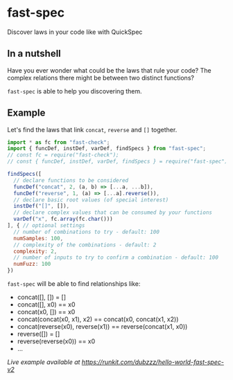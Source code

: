 # fast-spec

Discover laws in your code like with QuickSpec

## In a nutshell

Have you ever wonder what could be the laws that rule your code? The complex relations there might be between two distinct functions?

`fast-spec` is able to help you discovering them.

## Example

Let's find the laws that link `concat`, `reverse` and `[]` together.

```js
import * as fc from "fast-check";
import { funcDef, instDef, varDef, findSpecs } from "fast-spec";
// const fc = require("fast-check");
// const { funcDef, instDef, varDef, findSpecs } = require("fast-spec");

findSpecs([
  // declare functions to be considered
  funcDef("concat", 2, (a, b) => [...a, ...b]),
  funcDef("reverse", 1, (a) => [...a].reverse()),
  // declare basic root values (of special interest)
  instDef("[]", []),
  // declare complex values that can be consumed by your functions
  varDef("x", fc.array(fc.char()))
], { // optional settings
  // number of combinations to try - default: 100
  numSamples: 100,
  // complexity of the combinations - default: 2
  complexity: 2,
  // number of inputs to try to confirm a combination - default: 100
  numFuzz: 100
})
```

`fast-spec` will be able to find relationships like:
- concat([], []) = []
- concat([], x0) == x0
- concat(x0, []) == x0
- concat(concat(x0, x1), x2) == concat(x0, concat(x1, x2))
- concat(reverse(x0), reverse(x1)) == reverse(concat(x1, x0))
- reverse([]) = []
- reverse(reverse(x0)) == x0
- ...

*Live example available at https://runkit.com/dubzzz/hello-world-fast-spec-v2*